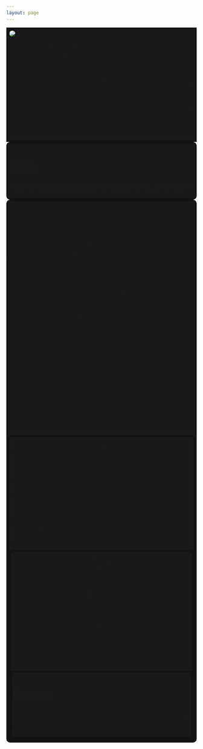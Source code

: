 ```yaml
---
layout: page
---
```

<style>
  :root {
    --main-dark:#191919;
    --main-boarder:#121212;
  }

  .project_card {
    border-radius: 10px;
    border-style: solid;
    border-color: var(--main-boarder);
    border-width: 4px;
    background-color: var(--main-dark);
  }

  .profile_image {
    border-radius: 50px;
    border-style: solid;
    border-width: 4px;
    border-color: var(--main-boarder);
  }

  #INTRO {
    background-color: var(--main-dark);
    border-style: solid;
    border-width: 4px;
    border-color: var(--main-boarder);
  }

  #RSGS {
    background-size: cover;
    background-position: 50% 42%;
    background-repeat: no-repeat;
    background-image: url(https://images.unsplash.com/photo-1451187580459-43490279c0fa);
  }

  #COSMIC {
  }

  #CARDSTRIP {
    background-repeat: no-repeat;
    background-position: 22% 100%;
    background-attachment: fixed;
    background-image: url(/content/images/cardStrip.png); */
  }

  #VEX {
  }
</style>


<div class="container-flex">
  <div class="row align-items-center p-3" id="INTRO" >
    <div class="col-lg-3 offset-lg-1 d-flex justify-content-center justify-content-lg-end">
      <img src="https://drive.google.com/uc?export=download&id=1wASzez30pO4nMcvge6kvWWpmi8FrAgqH" class="figure-img img-fluid rounded w-75 profile_image">
      <!-- <img src="/content/images/portfolioMain.jpg" class="figure-img img-fluid rounded profile_image"> -->
    </div>

    <div class="col-lg-4 text-center">
      <h1 class="display-1">Tim Polnow</h1>
      <h1 class="display-3">Software Engineer</h1>

      <div class="row">
        <div class="col-sm-2 offset-sm-4">
          <h1 class="display-5"><a type="button" class="btn btn-outline-primary p-2" href="/content/Resume_2022_03_28.pdf">Resume</a></h1>
        </div>
        <div class="col-sm-2">
          <h1 class="display-5"><a type="button" class="btn btn-outline-primary p-2" href="mailto: jobhunt@timin8er.com">Contact</a></h1>
        </div>
      </div>
    </div>
  </div>

  <!-- RSGS Project Card -->
  <div class="row text-center m-3">
    <div id="RSGS" class="project_card col-10 offset-1 p-2">
      <h1 class="display-3 pt-5"><a href="https://rebrand.ly/r1ckr0l13r">RSGS</a></h1>
      <h2 class="pb-5"><b>Robotic Servicing of Geosynchronous Satellites</b></h2>
    </div>
  </div>

  <!-- Cosmic KSP Project Card -->
  <div class="row text-center m-3">
    <div id="COSMIC" class="project_card col-10 offset-1">
      <div class="row p-2">

        <div class="col-lg-2 offset-1 d-none d-lg-flex align-items-center">
          <img class="figure-img img-fluid mx-auto" src="https://cosmosc2.com/img/COSMOS.png">
        </div>

        <div class="col-lg-6 text-center">
          <h1 class="display-3 pt-5"><a href="https://rebrand.ly/r1ckr0l13r">COSMIC KSP</a></h1>
          <h2 class="pb-5"><b>Commanding KSP with COSMOS</b></h2>
        </div>

        <div class="col-lg-2 d-none d-lg-flex align-items-center">
          <img class="figure-img img-fluid mx-auto" src="https://www.kerbalspaceprogram.com/wp-content/uploads/2019/08/mercury-logo-white-new.png">
        </div>

        <div class="col-lg-6 d-flex d-lg-none">
          <div class="row p-2">

            <div class="col d-flex align-items-center">
              <img class="figure-img img-fluid mx-auto w-75" src="https://cosmosc2.com/img/COSMOS.png">
            </div>

            <div class="col d-flex align-items-center ">
              <img class="figure-img img-fluid mx-auto h-75" src="https://www.kerbalspaceprogram.com/wp-content/uploads/2019/08/mercury-logo-white-new.png">
            </div>

          </div>
        </div>

      </div>
    </div>
  </div>

  <!-- Blackjack Bot Project Card -->
  <div class="row text-center m-3">
    <div class="project_card col-10 offset-1">
      <div class="row p-2">

        <div id="CARDSTRIP" class="col-2 offset-1 d-none d-md-flex align-items-center">
        </div>

        <div class="col-md-6 text-center">
          <h1 class="display-3 pt-5"><a href="https://rebrand.ly/r1ckr0l13r">Blackjack Bot</a></h1>
          <h2 class="pb-5"><b>Neural Networks Playing Blackjack.</b></h2>
        </div>
        <!-- <div class="col-2 d-flex align-items-center">
          <img class="figure-img img-fluid mx-auto" src="/content/images/blackjackBotScreenshot_abridged.PNG" alt="Sim Abridged">
        </div> -->
      </div>
    </div>
  </div>

  <!-- VEX Project Card -->
  <div class="row text-center m-3">
    <div id="VEX" class="project_card col-10 offset-1 h-100">
      <div class="row p-2">

        <div class="col-lg-2 offset-lg-1 d-flex align-items-center">
          <img class="figure-img img-fluid mx-auto w-75" src="/content/images/Vex-Logo.jpg" alt="Logo">
        </div>

        <div class="col-lg-6 text-center">
          <h1 class="display-3 pt-5">Vex Robotics Team</h1>
          <h2 class="pb-5"><b>Old Dominion University</b></h2>
        </div>

        <div class="col-lg-2 d-none d-lg-flex align-items-center">
          <img class="figure-img img-fluid mx-auto" src="/content/images/vex_group_shot_greyscale.jpg" alt="Sim Abridged">
        </div>

      </div>
    </div>
  </div>


  <!-- Footer -->
  <div class="row align-items-center p-3" id="INTRO" >
    <div class="col-md-2 offset-sm-4 text-center">
      <h1 class="display-5"><a type="button" class="btn btn-outline-primary p-2" href="/content/Resume_2022_03_28.pdf">Resume</a></h1>
    </div>

    <div class="col-md-2 text-center">
      <h1 class="display-5"><a type="button" class="btn btn-outline-primary p-2" href="mailto: jobhunt@timin8er.com">Contact</a></h1>
    </div>

  </div>

</div>
